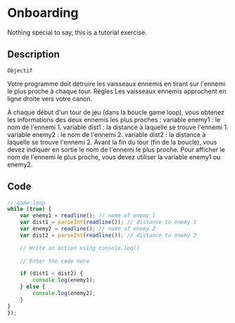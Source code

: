 # Onboarding

Nothing special to say, this is a tutorial exercise.

## Description

 	Objectif
Votre programme doit détruire les vaisseaux ennemis en tirant sur l'ennemi le plus proche à chaque tour.
 	Règles
Les vaisseaux ennemis approchent en ligne droite vers votre canon.

À chaque début d'un tour de jeu (dans la boucle game loop), vous obtenez les informations des deux ennemis les plus proches :
variable enemy1 : le nom de l'ennemi 1.
variable dist1 : la distance à laquelle se trouve l'ennemi 1.
variable enemy2 : le nom de l'ennemi 2.
variable dist2 : la distance à laquelle se trouve l'ennemi 2.
Avant la fin du tour (fin de la boucle), vous devez indiquer en sortie le nom de l'ennemi le plus proche. Pour afficher le nom de l'ennemi le plus proche, vous devez utiliser la variable enemy1 ou enemy2.

## Code

```js
// game loop
while (true) {
    var enemy1 = readline(); // name of enemy 1
    var dist1 = parseInt(readline()); // distance to enemy 1
    var enemy2 = readline(); // name of enemy 2
    var dist2 = parseInt(readline()); // distance to enemy 2

    // Write an action using console.log()
    
    // Enter the code here

    if (dist1 < dist2) {
        console.log(enemy1);
    } else {
        console.log(enemy2);
    }
}
});
```
